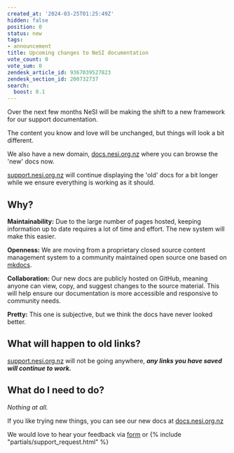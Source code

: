 ```yaml
---
created_at: '2024-03-25T01:25:49Z'
hidden: false
position: 0
status: new
tags:
- announcement
title: Upcoming changes to NeSI documentation
vote_count: 0
vote_sum: 0
zendesk_article_id: 9367039527823
zendesk_section_id: 200732737
search:
  boost: 0.1
---
```


Over the next few months NeSI will be making the shift to a new
framework for our support documentation.

The content you know and love will be unchanged, but things will look a
bit different.

We also have a new domain,
[docs.nesi.org.nz](https://www.docs.nesi.org.nz/?utm_source=announcement)
where you can browse the 'new' docs now.

[support.nesi.org.nz](https://support.nesi.org.nz) will continue
displaying the 'old' docs for a bit longer while we ensure everything is
working as it should.

## Why?

**Maintainability:** Due to the large number of pages hosted, keeping
information up to date requires a lot of time and effort. The new system
will make this easier.

**Openness:** We are moving from a proprietary closed source content
management system to a community maintained open source one based on
[mkdocs](https://www.mkdocs.org/).

**Collaboration:** Our new docs are publicly hosted on GitHub, meaning
anyone can view, copy, and suggest changes to the source material. This
will help ensure our documentation is more accessible and responsive to
community needs.

**Pretty:** This one is subjective, but we think the docs have never
looked better.

## What will happen to old links?

[support.nesi.org.nz](https://support.nesi.org.nz) will not be going
anywhere, ***any links you have saved will continue to work.***

## What do I need to do?

*Nothing at all.*

If you like trying new things, you can see our new docs at
[docs.nesi.org.nz](https://www.docs.nesi.org.nz/?utm_source=announcement)

We would love to hear your feedback via
[form](https://docs.google.com/forms/d/e/1FAIpQLSdBNPmOEy-SqUmktZaoaMXs2VO31W3DaAh6Py_lNf1Td2VBfA/viewform?usp=sf_link)
or {% include "partials/support_request.html" %}
